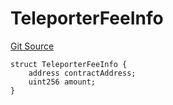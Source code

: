 # TeleporterFeeInfo
[Git Source](https://github.com/ava-labs/teleporter/blob/4e46f28c075e9bfc858fb8bbe266f5b4cb45a0be/src/Teleporter/ITeleporterMessenger.sol)


```solidity
struct TeleporterFeeInfo {
    address contractAddress;
    uint256 amount;
}
```

